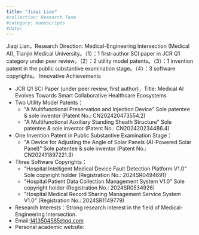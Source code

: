 ```yaml
---
title: "Jiaqi Lian"
#collection: Research Team
#category: manuscripts
#date: 
---
```

Jiaqi Lian，Research Direction: Medical-Engineering Intersection (Medical AI), Tianjin Medical University。（1）：1 first-author SCI paper in JCR Q1 category under peer review。（2）：2 utility model patents。（3）：1 invention patent in the public substantive examination stage。（4）：3 software copyrights。
Innovative Achievements
 - JCR Q1 SCI Paper (under peer review, first author)，Title: Medical AI Evolves Towards Smart Collaborative Healthcare Ecosystems
 - Two Utility Model Patents：
    - "A Multifunctional Preservation and Injection Device"
Sole patentee & sole inventor (Patent No.: CN202420473554.2)
    - "A Multifunctional Auxiliary Standing Sheath Structure"
Sole patentee & sole inventor (Patent No.: CN202420234486.4)
 - One Invention Patent in Public Substantive Examination Stage：
    - "A Device for Adjusting the Angle of Solar Panels (AI-Powered Solar Panel)" Sole patentee & sole inventor (Patent No.: CN202411897221.3)
 - Three Software Copyrights：
    - "Hospital Intelligent Medical Device Fault Detection Platform V1.0"
Sole copyright holder (Registration No.: 2024SR0494691)
    - "Hospital Patient Data Collection Management System V1.0"
Sole copyright holder (Registration No.: 2024SR0534926)
    - "Hospital Medical Record Sharing Management Service System V1.0"
(Registration No.: 2024SR1149779)
 - Research Interests：Strong research interest in the field of Medical-Engineering Intersection.
 - Email:1413504585@qq.com
 - Personal academic website:


